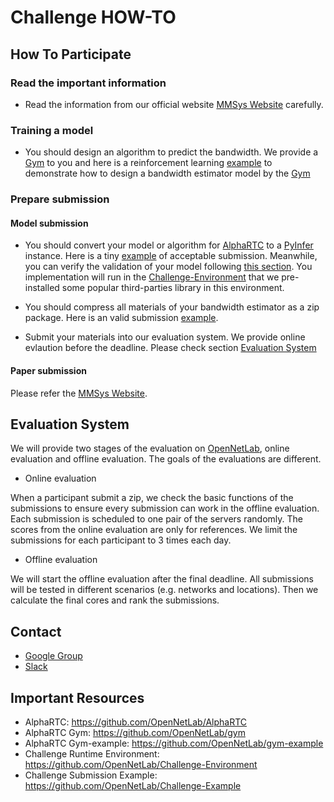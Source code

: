 # Challenge HOW-TO

## How To Participate
### Read the important information 
* Read the information from our official website [MMSys Website](https://2021.acmmmsys.org/rtc_challenge.php) carefully.

### Training a model

* You should design an algorithm to predict the bandwidth. We provide a [Gym](https://github.com/OpenNetLab/gym) to you and here is a reinforcement learning [example](https://github.com/OpenNetLab/gym-example) to demonstrate how to design a bandwidth estimator model by the [Gym](https://github.com/OpenNetLab/gym)

### Prepare submission
#### Model submission


* You should convert your model or algorithm for [AlphaRTC](https://github.com/OpenNetLab/AlphaRTC) to a [PyInfer](https://github.com/OpenNetLab/AlphaRTC#pyinfer) instance. Here is a tiny [example](https://github.com/OpenNetLab/Challenge-Example) of acceptable submission. Meanwhile, you can verify the validation of your model following [this section](https://github.com/OpenNetLab/Challenge-Example#submission-verification). You implementation will run in the [Challenge-Environment](https://github.com/OpenNetLab/Challenge-Environment) that we pre-installed some popular third-parties library in this environment.

* You should compress all materials of your bandwidth estimator as a zip package. Here is an valid submission [example](https://github.com/OpenNetLab/Challenge-Example/archive/refs/heads/master.zip).

* Submit your materials into our evaluation system. We provide online evlaution before the deadline. Please check section [Evaluation System](#evaluation-system)



#### Paper submission

Please refer the [MMSys Website](https://2021.acmmmsys.org/rtc_challenge.php). 

## Evaluation System

We will provide two stages of the evaluation on [OpenNetLab](https://opennetlab.org), online evaluation and offline evaluation. The goals of the evaluations are different.


* Online evaluation

When a participant submit a zip, we check the basic functions of the submissions to ensure every submission can work in the offline evaluation. Each submission is scheduled to one pair of the servers randomly. The scores from the online evaluation are only for references. We limit the submissions for each participant to 3 times each day.

* Offline evaluation

We will start the offline evaluation after the final deadline. All submissions will be tested in different scenarios (e.g. networks and locations). Then we calculate the final cores and rank the submissions. 


## Contact
* [Google Group](https://groups.google.com/g/opennetlab-challenge)
* [Slack](https://join.slack.com/t/opennetlab-challenge/shared_invite/zt-pjn74xhx-d~jG5lY3s4_6kSJHuzfHcw)

## Important Resources
* AlphaRTC: https://github.com/OpenNetLab/AlphaRTC
* AlphaRTC Gym: https://github.com/OpenNetLab/gym
* AlphaRTC Gym-example: https://github.com/OpenNetLab/gym-example
* Challenge Runtime Environment: https://github.com/OpenNetLab/Challenge-Environment
* Challenge Submission Example: https://github.com/OpenNetLab/Challenge-Example
